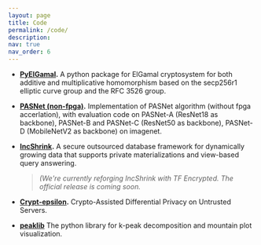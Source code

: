 ```yaml
---
layout: page
title: Code
permalink: /code/
description: 
nav: true
nav_order: 6
---
```



- **[PyElGamal](https://github.com/lovingmage/PyElGamal).** A python package for ElGamal cryptosystem for both additive and multiplicative homomorphism based on the secp256r1 elliptic curve group and the RFC 3526 group.

- **[PASNet (non-fpga)](https://github.com/HarveyP123/PASNet-DAC2023).** Implementation of PASNet algorithm (without fpga accerlation), with evaluation code on PASNet-A (ResNet18 as backbone), PASNet-B and PASNet-C (ResNet50 as backbone), PASNet-D (MobileNetV2 as backbone) on imagenet.

- **[IncShrink](#).** A secure outsourced database framework for dynamically growing data that supports private materializations and view-based query answering.
   > *(We're currently reforging IncShrink with TF Encrypted. The official release is coming soon.*

- **[Crypt-epsilon](https://github.com/lovingmage/crypte).** Crypto-Assisted Differential Privacy on Untrusted Servers.

- **[peaklib](https://github.com/lovingmage/peaklib)** The python library for k-peak decomposition and mountain plot visualization.
